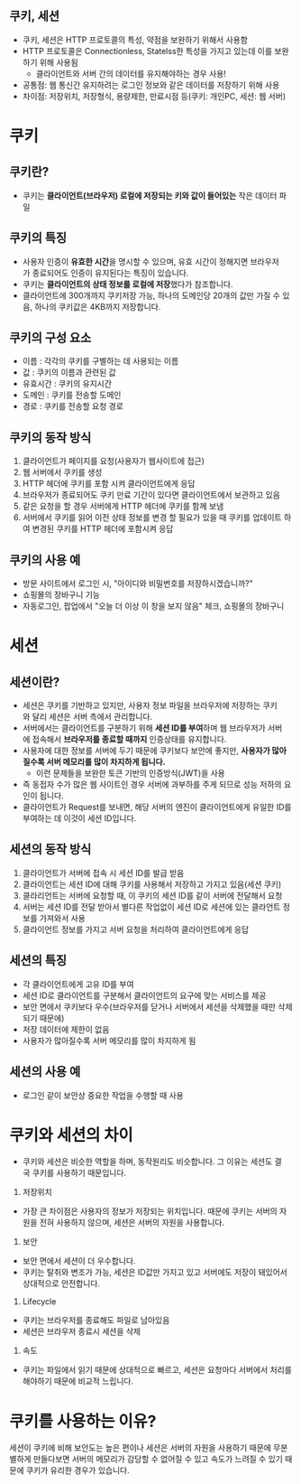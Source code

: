 ## 쿠키, 세션

- 쿠키, 세션은 HTTP 프로토콜의 특성, 약점을 보완하기 위해서 사용함
- HTTP 프로토콜은 Connectionless, Statelss한 특성을 가지고 있는데 이를 보완하기 위해 사용됨
    - 클라이언트와 서버 간의 데이터를 유지해야하는 경우 사용!
- 공통점: 웹 통신간 유지하려는 로그인 정보와 같은 데이터를 저장하기 위해 사용
- 차이점: 저장위치, 저장형식, 용량제한, 만료시점 등(쿠키: 개인PC, 세션: 웹 서버)

# 쿠키

## 쿠키란?

- 쿠키는 **클라이언트(브라우저) 로컬에 저장되는 키와 값이 들어있는** 작은 데이터 파일

## 쿠키의 특징

- 사용자 인증이 **유효한 시간**을 명시할 수 있으며, 유효 시간이 정해지면 브라우저가 종료되어도 인증이 유지된다는 특징이 있습니다.
- 쿠키는 **클라이언트의 상태 정보를 로컬에 저장**했다가 참조합니다.
- 클라이언트에 300개까지 쿠키저장 가능, 하나의 도메인당 20개의 값만 가질 수 있음, 하나의 쿠키값은 4KB까지 저장합니다.

## 쿠키의 구성 요소

- 이름 : 각각의 쿠키를 구별하는 데 사용되는 이름
- 값 : 쿠키의 이름과 관련된 값
- 유효시간 : 쿠키의 유지시간
- 도메인 : 쿠키를 전송할 도메인
- 경로 : 쿠키를 전송할 요청 경로

## 쿠키의 동작 방식

1. 클라이언트가 페이지를 요청(사용자가 웹사이트에 접근)
2. 웹 서버에서 쿠키를 생성
3. HTTP 헤더에 쿠키를 포함 시켜 클라이언트에게 응답
4. 브라우저가 종료되어도 쿠키 만료 기간이 있다면 클라이언트에서 보관하고 있음
5. 같은 요청을 할 경우 서버에게 HTTP 헤더에 쿠키를 함께 보냄
6. 서버에서 쿠키를 읽어 이전 상태 정보를 변경 할 필요가 있을 때 쿠키를 업데이트 하여 변경된 쿠키를 HTTP 헤더에 포함시켜 응답

## 쿠키의 사용 예

- 방문 사이트에서 로그인 시, "아이디와 비밀번호를 저장하시겠습니까?"
- 쇼핑몰의 장바구니 기능
- 자동로그인, 팝업에서 "오늘 더 이상 이 창을 보지 않음" 체크, 쇼핑몰의 장바구니

# 세션

## 세션이란?

- 세션은 쿠키를 기반하고 있지만, 사용자 정보 파일을 브라우저에 저장하는 쿠키와 달리 세션은 서버 측에서 관리합니다.
- 서버에서는 클라이언트를 구분하기 위해 **세션 ID를 부여**하며 웹 브라우저가 서버에 접속해서 **브라우저를 종료할 때까지** 인증상태를 유지합니다.
- 사용자에 대한 정보를 서버에 두기 때문에 쿠키보다 보안에 좋지만, **사용자가 많아질수록 서버 메모리를 많이 차지하게 됩니다.**
    - 이런 문제들을 보완한 토큰 기반의 인증방식(JWT)을 사용
- 즉 동접자 수가 많은 웹 사이트인 경우 서버에 과부하를 주게 되므로 성능 저하의 요인이 됩니다.
- 클라이언트가 Request를 보내면, 해당 서버의 엔진이 클라이언트에게 유일한 ID를 부여하는 데 이것이 세션 ID입니다.

## 세션의 동작 방식

1. 클라이언트가 서버에 접속 시 세션 ID를 발급 받음
2. 클라이언트는 세션 ID에 대해 쿠키를 사용해서 저장하고 가지고 있음(세션 쿠키)
3. 클라리언트는 서버에 요청할 때, 이 쿠키의 세션 ID를 같이 서버에 전달해서 요청
4. 서버는 세션 ID를 전달 받아서 별다른 작업없이 세션 ID로 세션에 있는 클라언트 정보를 가져와서 사용
5. 클라이언트 정보를 가지고 서버 요청을 처리하여 클라이언트에게 응답

## 세션의 특징

- 각 클라이언트에게 고유 ID를 부여
- 세션 ID로 클라이언트를 구분해서 클라이언트의 요구에 맞는 서비스를 제공
- 보안 면에서 쿠키보다 우수(브라우저를 닫거나 서버에서 세션을 삭제했을 때만 삭제되기 때문에)
- 저장 데이터에 제한이 없음
- 사용자가 많아질수록 서버 메모리를 많이 차지하게 됨

## 세션의 사용 예

- 로그인 같이 보안상 중요한 작업을 수행할 때 사용

# **쿠키와 세션의 차이**

- 쿠키와 세션은 비슷한 역할을 하며, 동작원리도 비슷합니다. 그 이유는 세션도 결국 쿠키를 사용하기 때문입니다.
1. 저장위치
- 가장 큰 차이점은 사용자의 정보가 저장되는 위치입니다. 때문에 쿠키는 서버의 자원을 전혀 사용하지 않으며, 세션은 서버의 자원을 사용합니다.
1. 보안
- 보안 면에서 세션이 더 우수합니다.
- 쿠키는 탈취와 변조가 가능, 세션은 ID값만 가지고 있고 서버에도 저장이 돼있어서 상대적으로 안전합니다.
1. Lifecycle
- 쿠키는 브라우저를 종료해도 파일로 남아있음
- 세션은 브라우저 종료시 세션을 삭제
1. 속도
- 쿠키는 파일에서 읽기 때문에 상대적으로 빠르고, 세션은 요청마다 서버에서 처리를 해야하기 때문에 비교적 느립니다.

# 쿠키를 사용하는 이유?

세션이 쿠키에 비해 보안도는 높은 편이나 세션은 서버의 자원을 사용하기 때문에 무분별하게 만들다보면 서버의 메모리가 감당할 수 없어질 수 있고 속도가 느려질 수 있기 때문에 쿠키가 유리한 경우가 있습니다.